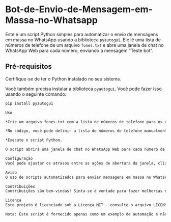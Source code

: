 # Bot-de-Envio-de-Mensagem-em-Massa-no-Whatsapp

Este é um script Python simples para automatizar o envio de mensagens em massa no WhatsApp usando a biblioteca `pyautogui`. Ele lê uma lista de números de telefone de um arquivo `fones.txt` e abre uma janela de chat no WhatsApp Web para cada número, enviando a mensagem "Teste bot".

## Pré-requisitos

Certifique-se de ter o Python instalado no seu sistema.

Você também precisa instalar a biblioteca `pyautogui`. Você pode fazer isso usando o seguinte comando:

```bash
pip install pyautogui

Uso

*Crie um arquivo fones.txt com a lista de números de telefone para os quais você deseja enviar mensagens. Certifique-se de que cada número de telefone esteja em uma linha separada.

*No código, você pode definir a lista de números de telefone manualmente descomentando a seção telefones e adicionando os números desejados.

*Execute o script Python.

O script abrirá uma janela de chat no WhatsApp Web para cada número de telefone e enviará a mensagem "Teste bot" após um atraso configurável.

Configuração
Você pode ajustar os atrasos entre as ações de abertura da janela, cliques e envio da mensagem ajustando os valores sleep no código.

Aviso
O uso de scripts automatizados para enviar mensagens em massa no WhatsApp pode violar os termos de serviço do WhatsApp. Certifique-se de usar este script de maneira responsável e em conformidade com as leis e regulamentos locais.

Contribuições
Contribuições são bem-vindas! Sinta-se à vontade para fazer melhorias no código e enviar solicitações de pull.

Licença
Este projeto é licenciado sob a Licença MIT - consulte o arquivo LICENSE para obter detalhes.

Nota: Este script é fornecido apenas como um exemplo de automação e não deve ser usado para fins de spam ou violação de termos de serviço. Respeite a privacidade e as políticas do WhatsApp e de seus contatos.
